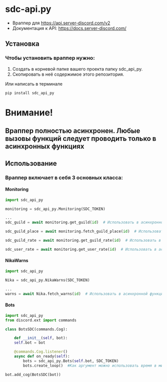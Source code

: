 # sdc-api.py
* Враппер для https://api.server-discord.com/v2
* Документация к API: https://docs.server-discord.com/

## Установка

### Чтобы установить враппер нужно:
1. Создать в корневой папке вашего проекта папку sdc_api_py.
2. Скопировать в неё содержимое этого репозитория.

Или написать в терминале

```
pip install sdc_api_py
```

# Внимание!
## Враппер полностью асинхронен. Любые вызовы функций следует проводить только в асинхронных функциях

## Использование

### Враппер включает в себя 3 основных класса:



#### Monitoring

```py
import sdc_api_py

monitoring = sdc_api_py.Monitoring(SDC_TOKEN)

...
sdc_guild = await monitoring.get_guild(id)  # Использовать в асинхронной функции

sdc_guild_place = await monitoring.fetch_guild_place(id)  # Использовать в асинхронной функции

sdc_guild_rate = await monitoring.get_guild_rate(id)  # Использовать в асинхронной функции

sdc_user_rate = await monitoring.get_user_rate(id)  # Использовать в асинхронной функции
```

#### NikaWarns

```py
import sdc_api_py

Nika = sdc_api_py.NikaWarns(SDC_TOKEN)

...
warns = await Nika.fetch_warns(id)  # Использовать в асинхронной функции
```

#### Bots

```py
import sdc_api_py
from discord.ext import commands

class BotsSDC(commands.Cog):

    def __init__(self, bot):
    self.bot = bot

    @commands.Cog.listener()
    async def on_ready(self):
        bots = sdc_api_py.Bots(self.bot, SDC_TOKEN)
        bots.create_loop()  #Как аргумент можно использовать время в минутах. Раз в это количество минут будет отправляться статистика.

bot.add_cog(BotsSDC(bot))
```
